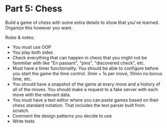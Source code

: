 # Part 5: Chess

Build a game of chess with some extra details to show that you've learned.
Organize this however you want.

Rules & notes:

- You must use OOP
- You play both sides
- Check everything that can happen in chess that you might not be fammiliar with like "En passant", "pins", "discovered check", etc.
- Must have a timer functionality. You should be able to configure before you start the game the time control. 3min + 1s per move, 10min no bonus time, etc.
- You should have a snapshot of the game at every move and a history of all of the moves. You should make a request to a fake server with each move with the relevant data.
- You must have a text editor where you can paste games based on their chess standard notation. That includes the text parser built from scratch.
- Comment the design patterns you decide to use
- Write tests
